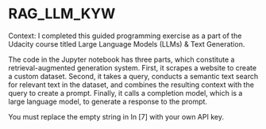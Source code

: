# RAG_LLM_KYW

Context: I completed this guided programming exercise as a part of the Udacity course titled Large Language Models (LLMs) & Text Generation.

The code in the Jupyter notebook has three parts, which constitute a retrieval-augmented generation system. First, it scrapes a website to create a custom dataset. Second, it takes a query, conducts a semantic text search for relevant text in the dataset, and combines the resulting context with the query to create a prompt. Finally, it calls a completion model, which is a large language model, to generate a response to the prompt.

You must replace the empty string in In [7] with your own API key.
